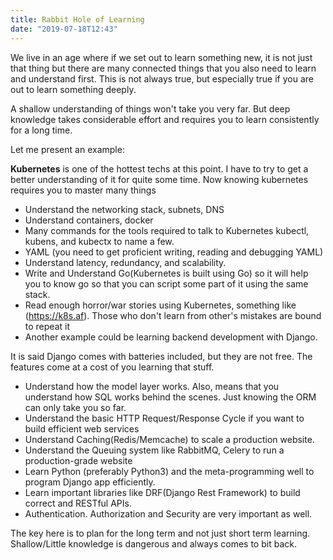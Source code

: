 ```yaml
---
title: Rabbit Hole of Learning
date: "2019-07-18T12:43"
---
```


We live in an age where if we set out to learn something new, it is not just that thing but there are many connected things that you also need to learn and understand first. This is not always true, but especially true if you are out to learn something deeply.

A shallow understanding of things won't take you very far. But deep knowledge takes considerable effort and requires you to learn consistently for a long time.

Let me present an example:

__Kubernetes__ is one of the hottest techs at this point. I have to try to get a better understanding of it for quite some time. Now knowing kubernetes requires you to master many things

- Understand the networking stack, subnets, DNS
- Understand containers, docker
- Many commands for the tools required to talk to Kubernetes kubectl, kubens, and kubectx to name a few.
- YAML (you need to get proficient writing, reading and debugging YAML)
- Understand latency, redundancy, and scalability.
- Write and Understand Go(Kubernetes is built using Go) so it will help you to know go so that you can script some part of it using the same stack.
- Read enough horror/war stories using Kubernetes, something like (https://k8s.af). Those who don't learn from other's mistakes are bound to repeat it
- Another example could be learning backend development with Django.

It is said Django comes with batteries included, but they are not free. The features come at a cost of you learning that stuff.

- Understand how the model layer works. Also, means that you understand how SQL works behind the scenes. Just knowing the ORM can only take you so far.
- Understand the basic HTTP Request/Response Cycle if you want to build efficient web services
- Understand Caching(Redis/Memcache) to scale a production website.
- Understand the Queuing system like RabbitMQ, Celery to run a production-grade website
- Learn Python (preferably Python3) and the meta-programming well to program Django app efficiently.
- Learn important libraries like DRF(Django Rest Framework) to build correct and RESTful APIs.
- Authentication. Authorization and Security are very important as well.

The key here is to plan for the long term and not just short term learning. Shallow/Little knowledge is dangerous and always comes to bit back.

